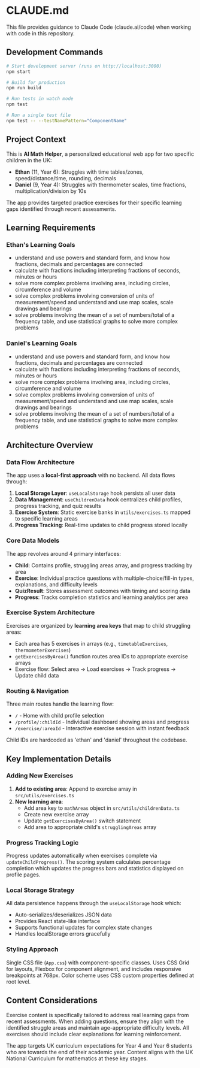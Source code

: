 # CLAUDE.md

This file provides guidance to Claude Code (claude.ai/code) when working with code in this repository.

## Development Commands

```bash
# Start development server (runs on http://localhost:3000)
npm start

# Build for production
npm run build

# Run tests in watch mode
npm test

# Run a single test file
npm test -- --testNamePattern="ComponentName"
```

## Project Context

This is **AI Math Helper**, a personalized educational web app for two specific children in the UK:
- **Ethan** (11, Year 6): Struggles with time tables/zones, speed/distance/time, rounding, decimals
- **Daniel** (9, Year 4): Struggles with thermometer scales, time fractions, multiplication/division by 10s

The app provides targeted practice exercises for their specific learning gaps identified through recent assessments.

## Learning Requirements

### Ethan's Learning Goals
- understand and use powers and standard form, and know how fractions, decimals and percentages are connected
- calculate with fractions including interpreting fractions of seconds, minutes or hours
- solve more complex problems involving area, including circles, circumference and volume
- solve complex problems involving conversion of units of measurement/speed and understand and use map scales, scale drawings and bearings
- solve problems involving the mean of a set of numbers/total of a frequency table, and use statistical graphs to solve more complex problems

### Daniel's Learning Goals
- understand and use powers and standard form, and know how fractions, decimals and percentages are connected
- calculate with fractions including interpreting fractions of seconds, minutes or hours
- solve more complex problems involving area, including circles, circumference and volume
- solve complex problems involving conversion of units of measurement/speed and understand and use map scales, scale drawings and bearings
- solve problems involving the mean of a set of numbers/total of a frequency table, and use statistical graphs to solve more complex problems

## Architecture Overview

### Data Flow Architecture
The app uses a **local-first approach** with no backend. All data flows through:

1. **Local Storage Layer**: `useLocalStorage` hook persists all user data
2. **Data Management**: `useChildrenData` hook centralizes child profiles, progress tracking, and quiz results
3. **Exercise System**: Static exercise banks in `utils/exercises.ts` mapped to specific learning areas
4. **Progress Tracking**: Real-time updates to child progress stored locally

### Core Data Models

The app revolves around 4 primary interfaces:

- **Child**: Contains profile, struggling areas array, and progress tracking by area
- **Exercise**: Individual practice questions with multiple-choice/fill-in types, explanations, and difficulty levels
- **QuizResult**: Stores assessment outcomes with timing and scoring data
- **Progress**: Tracks completion statistics and learning analytics per area

### Exercise System Architecture

Exercises are organized by **learning area keys** that map to child struggling areas:
- Each area has 5 exercises in arrays (e.g., `timetableExercises`, `thermometerExercises`)
- `getExercisesByArea()` function routes area IDs to appropriate exercise arrays
- Exercise flow: Select area → Load exercises → Track progress → Update child data

### Routing & Navigation

Three main routes handle the learning flow:
- `/` - Home with child profile selection
- `/profile/:childId` - Individual dashboard showing areas and progress
- `/exercise/:areaId` - Interactive exercise session with instant feedback

Child IDs are hardcoded as 'ethan' and 'daniel' throughout the codebase.

## Key Implementation Details

### Adding New Exercises

1. **Add to existing area**: Append to exercise array in `src/utils/exercises.ts`
2. **New learning area**: 
   - Add area key to `mathAreas` object in `src/utils/childrenData.ts`
   - Create new exercise array
   - Update `getExercisesByArea()` switch statement
   - Add area to appropriate child's `strugglingAreas` array

### Progress Tracking Logic

Progress updates automatically when exercises complete via `updateChildProgress()`. The scoring system calculates percentage completion which updates the progress bars and statistics displayed on profile pages.

### Local Storage Strategy

All data persistence happens through the `useLocalStorage` hook which:
- Auto-serializes/deserializes JSON data
- Provides React state-like interface
- Supports functional updates for complex state changes
- Handles localStorage errors gracefully

### Styling Approach

Single CSS file (`App.css`) with component-specific classes. Uses CSS Grid for layouts, Flexbox for component alignment, and includes responsive breakpoints at 768px. Color scheme uses CSS custom properties defined at root level.

## Content Considerations

Exercise content is specifically tailored to address real learning gaps from recent assessments. When adding questions, ensure they align with the identified struggle areas and maintain age-appropriate difficulty levels. All exercises should include clear explanations for learning reinforcement.

The app targets UK curriculum expectations for Year 4 and Year 6 students who are towards the end of their academic year. Content aligns with the UK National Curriculum for mathematics at these key stages.